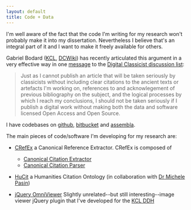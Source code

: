 ```yaml
---
layout: default
title: Code + Data
---
```

I'm well aware of the fact that the code I'm writing for my research won't probably make it into my dissertation.
Nevertheless I believe that's an integral part of it and I want to make it freely available for others.

Gabriel Bodard ([KCL](http://www.kcl.ac.uk/artshums/depts/ddh/people/core/bodard), [DCWiki](wiki.digitalclassicist.org/User:GabrielBodard)) has recently articulated this argument in a very effective way in one [message](https://www.jiscmail.ac.uk/cgi-bin/webadmin?A2=digitalclassicist;a90e97f7.1202) to the [Digital Classicist discussion list](http://www.jiscmail.ac.uk/digitalclassicist):
> Just as I cannot publish an article that will be taken seriously by
> classicists without including clear citations to the ancient texts or
> artefacts I'm working on, references to and acknowlegement of previous
> bibliography on the subject, and the logical processes by which I
> reach my conclusions, I should not be taken seriously if I publish a
> digital work without making both the data and software licensed Open
> Access and Open Source.

I have codebases on [github](https://github.com/mromanello), [bitbucket](https://bitbucket.org/56k) and [assembla](www.assembla.com/profile/mromanello).

The main pieces of code/software I'm developing for my research are:

*	[CRefEx](https://github.com/mromanello/CRefEx) a Canonical Reference Extractor. CRefEx is composed of

	*	[Canonical Citation Extractor](https://github.com/mromanello/CitationExtractor)
	*	[Canonical Citation Parser](https://github.com/mromanello/CitationParser)
*	[HuCit](https://bitbucket.org/56k/hucit) a Humanities Citation Ontology (in collaboration with [Dr Michele Pasin](http://www.kcl.ac.uk/artshums/depts/ddh/people/core/pasin))
*	[jQuery OmniViewer](https://github.com/kcl-ddh/omniviewer) Slightly unrelated--but still interesting--image viewer jQuery plugin that I've developed for the [KCL DDH](https://github.com/kcl-ddh)